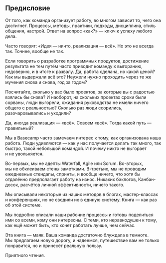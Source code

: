 ## Предисловие

От того, как команда организует работу, во многом зависит то, чего она достигнет. Процессы, методы, практики, подходы, дисциплина, стиль общения, настрой. Ответ на вопрос «как?» — ключ к успеху любого дела.

Часто говорят: «Идея — ничто, реализация — всё». Но это не всегда так. Точнее, вообще не так.

Если говорить о разработке программных продуктов, достижение результата не тем путём часто приводит команду к выгоранию, недоверию, и в итоге к развалу. Да, работа сделана, но какой ценой? Как мы выдержали всё это? Неужели нужно проходить через те же мучения снова и снова, год за годом?

Посчитайте, сколько у вас было проектов, за которые вы с радостью взялись бы снова? И наоборот, на скольких проектах сроки были сорваны, люди выгорели, ожидания руководства не имели ничего общего с реальностью? Сколько раз люди ссорились, разочаровывались и уходили?

Да, иногда реализация — «всё». Совсем «всё». Тогда какой путь — правильный?

Мы в Basecamp часто замечаем интерес к тому, как организована наша работа. Люди удивляются — как у нас получается делать так много, так быстро, такой небольшой командой. И почему никто не выгорает и не увольняется.

Во-первых, мы не адепты Waterfall, Agile или Scrum. Во-вторых, мы не обклеиваем стены заметками. В-третьих, мы не проводим ежедневные стендапы, спринты, и вообще ничего, что хотя бы отдалённо предполагает работу на износ. Никаких бэклогов, Канбан-досок, расчётов личной эффективности, ничего такого.

Мы описывали некоторые из наших методов в блогах, мастер-классах и конференциях, но не сводили их в единую систему. Книга — как раз об этой системе.

Мы подробно описали наши рабочие процессы и готовы поделиться ими со всеми, кому они интересны. С теми, кто неравнодушен к тому, как ещё может быть, кто хочет работать лучше, чем сейчас.

Эта книга — маяк. Ваша команда достаточно блуждала в темноте. Мы предлагаем новую дорогу, и надеемся, путешествие вам не только понравится, но и принесёт реальную пользу.

Приятного чтения.
